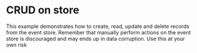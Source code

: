 # CRUD on store

This example demonstrates how to create, read, update and delete records from the event store. Remember that manually
perform actions on the event store is discouraged and may ends up in data corruption. Use this at your own risk
